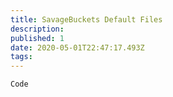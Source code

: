 ```yaml
---
title: SavageBuckets Default Files
description: 
published: 1
date: 2020-05-01T22:47:17.493Z
tags: 
---
```


```
Code
```